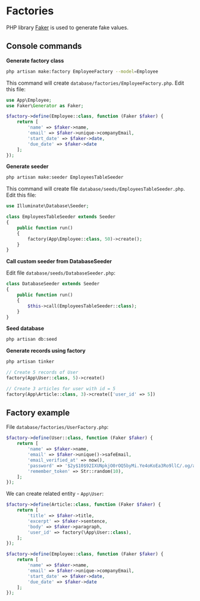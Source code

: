 # Factories

PHP library [Faker](https://github.com/fzaninotto/Faker) is used to generate fake values.

## Console commands

**Generate factory class**

```bash
php artisan make:factory EmployeeFactory --model=Employee
```

This command will create `database/factories/EmployeeFactory.php`. Edit this file:

```php
use App\Employee;
use Faker\Generator as Faker;

$factory->define(Employee::class, function (Faker $faker) {
    return [
        'name' => $faker->name,
        'email' => $faker->unique->companyEmail,
        'start_date' => $faker->date,
        'due_date' => $faker->date 
    ];
});
```

**Generate seeder**

```bash
php artisan make:seeder EmployeesTableSeeder
```

This command will create file `database/seeds/EmployeesTableSeeder.php`. Edit this file:

```php
use Illuminate\Database\Seeder;

class EmployeesTableSeeder extends Seeder
{
    public function run()
    {
        factory(App\Employee::class, 50)->create();
    }
}
```

**Call custom seeder from DatabaseSeeder**

Edit file `database/seeds/DatabaseSeeder.php`:

```php
class DatabaseSeeder extends Seeder
{
    public function run()
    {
        $this->call(EmployeesTableSeeder::class);
    }
}
```

**Seed database**

```bash
php artisan db:seed
```

**Generate records using factory**

```bash
php artisan tinker
```
```php
// Create 5 records of User
factory(App\User::class, 5)->create()

// Create 3 articles for user with id = 5
factory(App\Article::class, 3)->create(['user_id' => 5])
```

## Factory example 

File `database/factories/UserFactory.php`:

```php
$factory->define(User::class, function (Faker $faker) {
    return [
        'name' => $faker->name,
        'email' => $faker->unique()->safeEmail,
        'email_verified_at' => now(),
        'password' => '$2y$10$92IXUNpkjO0rOQ5byMi.Ye4oKoEa3Ro9llC/.og/at2.uheWG/igi', // password
        'remember_token' => Str::random(10),
    ];
});
```

We can create related entity - `App\User`:

```php
$factory->define(Article::class, function (Faker $faker) {
    return [
        'title' => $faker->title,
        'excerpt' => $faker->sentence,
        'body' => $faker->paragraph,
        'user_id' => factory(\App\User::class),
    ];
});
```

```php
$factory->define(Employee::class, function (Faker $faker) {
    return [
        'name' => $faker->name,
        'email' => $faker->unique->companyEmail,
        'start_date' => $faker->date,
        'due_date' => $faker->date 
    ];
});
```
